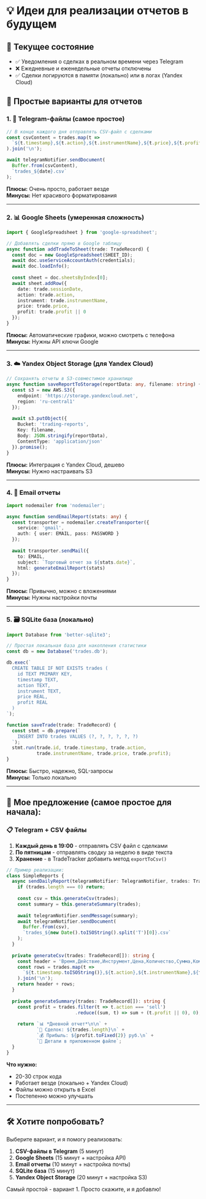 # 💡 Идеи для реализации отчетов в будущем

## 🎯 Текущее состояние
- ✅ Уведомления о сделках в реальном времени через Telegram
- ❌ Ежедневные и еженедельные отчеты отключены
- ✅ Сделки логируются в памяти (локально) или в логах (Yandex Cloud)

## 🚀 Простые варианты для отчетов

### 1. 📄 **Telegram-файлы (самое простое)**
```typescript
// В конце каждого дня отправлять CSV-файл с сделками
const csvContent = trades.map(t => 
  `${t.timestamp},${t.action},${t.instrumentName},${t.price},${t.profit || 0}`
).join('\n');

await telegramNotifier.sendDocument(
  Buffer.from(csvContent), 
  `trades_${date}.csv`
);
```

**Плюсы:** Очень просто, работает везде  
**Минусы:** Нет красивого форматирования

---

### 2. 📊 **Google Sheets (умеренная сложность)**
```typescript
import { GoogleSpreadsheet } from 'google-spreadsheet';

// Добавлять сделки прямо в Google таблицу
async function addTradeToSheet(trade: TradeRecord) {
  const doc = new GoogleSpreadsheet(SHEET_ID);
  await doc.useServiceAccountAuth(credentials);
  await doc.loadInfo();
  
  const sheet = doc.sheetsByIndex[0];
  await sheet.addRow({
    date: trade.sessionDate,
    action: trade.action,
    instrument: trade.instrumentName,
    price: trade.price,
    profit: trade.profit || 0
  });
}
```

**Плюсы:** Автоматические графики, можно смотреть с телефона  
**Минусы:** Нужны API ключи Google

---

### 3. ☁️ **Yandex Object Storage (для Yandex Cloud)**
```typescript
// Сохранять отчеты в S3-совместимое хранилище
async function saveReportToStorage(reportData: any, filename: string) {
  const s3 = new AWS.S3({
    endpoint: 'https://storage.yandexcloud.net',
    region: 'ru-central1'
  });
  
  await s3.putObject({
    Bucket: 'trading-reports',
    Key: filename,
    Body: JSON.stringify(reportData),
    ContentType: 'application/json'
  }).promise();
}
```

**Плюсы:** Интеграция с Yandex Cloud, дешево  
**Минусы:** Нужно настраивать S3

---

### 4. 📧 **Email отчеты**
```typescript
import nodemailer from 'nodemailer';

async function sendEmailReport(stats: any) {
  const transporter = nodemailer.createTransporter({
    service: 'gmail',
    auth: { user: EMAIL, pass: PASSWORD }
  });
  
  await transporter.sendMail({
    to: EMAIL,
    subject: `Торговый отчет за ${stats.date}`,
    html: generateEmailReport(stats)
  });
}
```

**Плюсы:** Привычно, можно с вложениями  
**Минусы:** Нужны настройки почты

---

### 5. 🗃️ **SQLite база (локально)**
```typescript
import Database from 'better-sqlite3';

// Простая локальная база для накопления статистики
const db = new Database('trades.db');

db.exec(`
  CREATE TABLE IF NOT EXISTS trades (
    id TEXT PRIMARY KEY,
    timestamp TEXT,
    action TEXT,
    instrument TEXT,
    price REAL,
    profit REAL
  )
`);

function saveTrade(trade: TradeRecord) {
  const stmt = db.prepare(`
    INSERT INTO trades VALUES (?, ?, ?, ?, ?, ?)
  `);
  stmt.run(trade.id, trade.timestamp, trade.action, 
           trade.instrumentName, trade.price, trade.profit);
}
```

**Плюсы:** Быстро, надежно, SQL-запросы  
**Минусы:** Только локально

---

## 🎨 **Мое предложение (самое простое для начала):**

### 📋 **Telegram + CSV файлы**
1. **Каждый день в 19:00** - отправлять CSV файл с сделками
2. **По пятницам** - отправлять сводку за неделю в виде текста
3. **Хранение** - в TradeTracker добавить метод `exportToCsv()`

```typescript
// Пример реализации:
class SimpleReports {
  async sendDailyReport(telegramNotifier: TelegramNotifier, trades: TradeRecord[]) {
    if (trades.length === 0) return;
    
    const csv = this.generateCsv(trades);
    const summary = this.generateSummary(trades);
    
    await telegramNotifier.sendMessage(summary);
    await telegramNotifier.sendDocument(
      Buffer.from(csv), 
      `trades_${new Date().toISOString().split('T')[0]}.csv`
    );
  }
  
  private generateCsv(trades: TradeRecord[]): string {
    const header = 'Время,Действие,Инструмент,Цена,Количество,Сумма,Комиссия,Прибыль\n';
    const rows = trades.map(t => 
      `${t.timestamp.toISOString()},${t.action},${t.instrumentName},${t.price},${t.quantity},${t.totalAmount},${t.commission},${t.profit || 0}`
    ).join('\n');
    return header + rows;
  }
  
  private generateSummary(trades: TradeRecord[]): string {
    const profit = trades.filter(t => t.action === 'sell')
                         .reduce((sum, t) => sum + (t.profit || 0), 0);
    
    return `📊 *Дневной отчет*\n\n` +
           `🔄 Сделок: ${trades.length}\n` +
           `💰 Прибыль: ${profit.toFixed(2)} руб.\n` +
           `📎 Детали в приложенном файле`;
  }
}
```

**Что нужно:**
- 20-30 строк кода
- Работает везде (локально + Yandex Cloud)
- Файлы можно открыть в Excel
- Постепенно можно улучшать

---

## 🛠️ **Хотите попробовать?**

Выберите вариант, и я помогу реализовать:
1. **CSV-файлы в Telegram** (5 минут)
2. **Google Sheets** (15 минут + настройка API)
3. **Email отчеты** (10 минут + настройка почты)
4. **SQLite база** (15 минут)
5. **Yandex Object Storage** (20 минут + настройка S3)

Самый простой - вариант 1. Просто скажите, и я добавлю!

